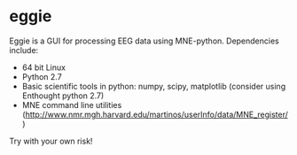 # eggie
Eggie is a GUI for processing EEG data using MNE-python.
Dependencies include:
- 64 bit Linux
- Python 2.7
- Basic scientific tools in python: numpy, scipy, matplotlib (consider using Enthought python 2.7)
- MNE command line utilities (http://www.nmr.mgh.harvard.edu/martinos/userInfo/data/MNE_register/)

Try with your own risk!
